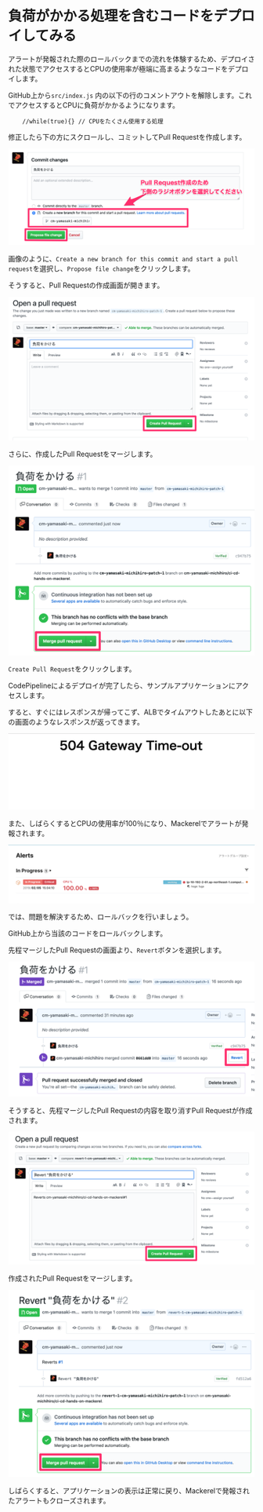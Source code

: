 # 負荷がかかる処理を含むコードをデプロイしてみる

アラートが発報された際のロールバックまでの流れを体験するため、デプロイされた状態でアクセスするとCPUの使用率が極端に高まるようなコードをデプロイします。

GitHub上から`src/index.js` 内の以下の行のコメントアウトを解除します。これでアクセスするとCPUに負荷がかかるようになります。

```text
    //while(true){} // CPUをたくさん使用する処理
```

修正したら下の方にスクロールし、コミットしてPull Requestを作成します。

![confirm-edit](images/confirm-edit.png)

画像のように、`Create a new branch for this commit and start a pull request`を選択し、`Propose file change`をクリックします。

そうすると、Pull Requestの作成画面が開きます。

![create-pull-request](images/create-pull-request.png)

さらに、作成したPull Requestをマージします。

![merge-pull-request](images/merge-pull-request.png)

`Create Pull Request`をクリックします。

CodePipelineによるデプロイが完了したら、サンプルアプリケーションにアクセスします。

すると、すぐにはレスポンスが帰ってこず、ALBでタイムアウトしたあとに以下の画面のようなレスポンスが返ってきます。

![504](images/timeout.png)

また、しばらくするとCPUの使用率が100％になり、Mackerelでアラートが発報されます。

![アラート](images/alert-mackerel.png)

では、問題を解決するため、ロールバックを行いましょう。

GitHub上から当該のコードをロールバックします。

先程マージしたPull Requestの画面より、`Revert`ボタンを選択します。

![to-revert](images/to-revert.png)

そうすると、先程マージしたPull Requestの内容を取り消すPull Requestが作成されます。

![revert-create-pull-request](images/revert-create-pull-request.png)

作成されたPull Requestをマージします。

![revert-merge-pull-request](images/revert-merge-pull-request.png)

しばらくすると、アプリケーションの表示は正常に戻り、Mackerelで発報されたアラートもクローズされます。
